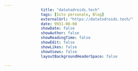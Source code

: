 ---
                title: "datatodroids.tech"
                tags: [Sito personale, Blog]
                externalUrl: "https://datatodroids.tech/"
                date: 9931-08-08
                showDate: false
                showAuthor: false
                showReadingTime: false
                showEdit: false
                showLikes: false
                showViews: false
                layoutBackgroundHeaderSpace: false
                ---

